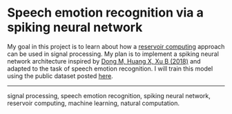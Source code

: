 # Speech emotion recognition via a spiking neural network

My goal in this project is to learn about how a 
[reservoir computing](https://iopscience.iop.org/article/10.1088/2634-4386/ac7db7)
approach can be used in signal processing. My plan is to implement a spiking 
neural network architecture inspired by 
[Dong M, Huang X, Xu B (2018)](https://doi.org/10.1371/journal.pone.0204596) and
adapted to the task of speech emotion recognition. 
I will train this model using the public dataset posted
[here](https://www.kaggle.com/datasets/dmitrybabko/speech-emotion-recognition-en).

---

signal processing, speech emotion recognition, spiking neural network,
reservoir computing, machine learning, natural computation.
